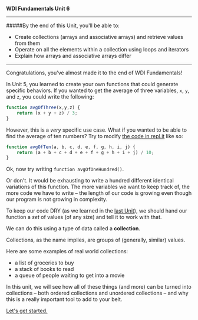 **WDI Fundamentals Unit 6**

---

#####By the end of this Unit, you'll be able to:
* Create collections (arrays and associative arrays) and retrieve values from them
* Operate on all the elements within a collection using loops and iterators
* Explain how arrays and associative arrays differ

---

Congratulations, you've almost made it to the end of WDI Fundamentals!

In Unit 5, you learned to create your own functions that could generate specific behaviors. If you wanted to get the average of three variables, `x`, `y`, and `z`, you could write the following:

```javascript
function avgOfThree(x,y,z) {
    return (x + y + z) / 3;
}
```

However, this is a *very* specific use case. What if you wanted to be able to find the average of ten numbers? Try to modify [the code in repl.it](http://repl.it/bJM) like so:

```javascript
function avgOfTen(a, b, c, d, e, f, g, h, i, j) {
    return (a + b + c + d + e + f + g + h + i + j) / 10;
}
```
Ok, now try writing `function avgOfOneHundred()`.

Or don't. It would be exhausting to write a hundred different identical variations of this function. The more variables we want to keep track of, the more code we have to write – the length of our code is growing even though our program is not growing in complexity.

To keep our code DRY (as we learned in the [last Unit](../05_chapter/05_lesson.md)), we should hand our function a *set* of values (of any size) and tell it to work with that.

We can do this using a type of data called a **collection**.

Collections, as the name implies, are groups of (generally, similar) values.

Here are some examples of real world collections:
- a list of groceries to buy
- a stack of books to read
- a queue of people waiting to get into a movie

In this unit, we will see how all of these things (and more) can be turned into collections – both ordered collections and unordered collections – and why this is a really important tool to add to your belt.


[Let's get started.](02_lesson.md)

